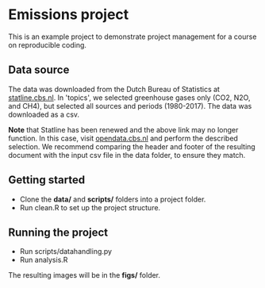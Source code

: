 # Emissions project

This is an example project to demonstrate project management for a course on reproducible coding.

## Data source
The data was downloaded from the Dutch Bureau of Statistics at [statline.cbs.nl](http://statline.cbs.nl/Statweb/selection/?VW=T&DM=SLEN&PA=7063ENG&D1=a&D2=a&D3=a&LA=EN&HDR=T&STB=G1,G2). In 'topics', we selected greenhouse gases only (CO2, N2O, and CH4), but selected all sources and periods (1980-2017). The data was downloaded as a csv.

**Note** that Statline has been renewed and the above link may no longer function. In this case, visit [opendata.cbs.nl](https://opendata.cbs.nl/statline/#/CBS/en/dataset/7063eng/table?ts=1537862508225) and perform the described selection. We recommend comparing the header and footer of the resulting document with the input csv file in the data folder, to ensure they match.


## Getting started
- Clone the **data/** and **scripts/** folders into a project folder.
- Run clean.R to set up the project structure.

## Running the project
- Run scripts/datahandling.py
- Run analysis.R

The resulting images will be in the **figs/** folder.
